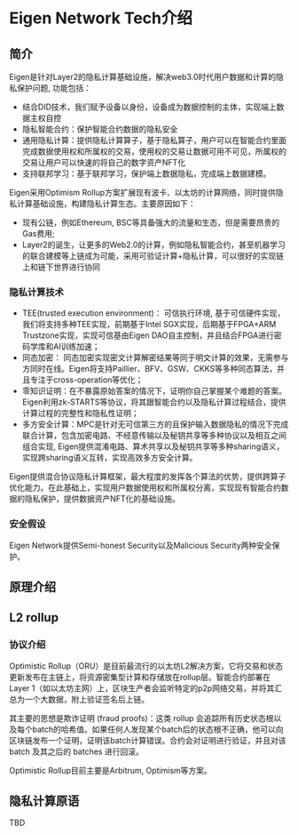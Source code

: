 # Eigen Network Tech介绍

## 简介
Eigen是针对Layer2的隐私计算基础设施，解决web3.0时代用户数据和计算的隐私保护问题, 功能包括：
* 结合DID技术，我们赋予设备以身份，设备成为数据控制的主体，实现端上数据主权自控
* 隐私智能合约：保护智能合约数据的隐私安全
* 通用隐私计算：提供隐私计算算子，基于隐私算子，用户可以在智能合约里面完成数据使用权和所属权的交易，使用权的交易让数据可用不可见，所属权的交易让用户可以快速的将自己的数字资产NFT化
* 支持联邦学习：基于联邦学习，保护端上数据隐私，完成端上数据建模。

Eigen采用Optimism Rollup方案扩展现有波卡、以太坊的计算网络，同时提供隐私计算基础设施，构建隐私计算生态。主要原因如下：
* 现有公链，例如Ethereum, BSC等具备强大的流量和生态，但是需要昂贵的Gas费用;
* Layer2的诞生，让更多的Web2.0的计算，例如隐私智能合约，甚至机器学习的联合建模等上链成为可能，采用可验证计算+隐私计算，可以很好的实现链上和链下世界进行协同


### 隐私计算技术
* TEE(trusted execution environment)： 可信执行环境, 基于可信硬件实现，我们将支持多种TEE实现，前期基于Intel SGX实现，后期基于FPGA+ARM Trustzone实现，实现可信基由Eigen DAO自主控制，并且结合FPGA进行密码学库和AI训练加速；
* 同态加密： 同态加密实现密文计算解密结果等同于明文计算的效果，无需参与方同时在线。Eigen将支持Paillier、BFV、GSW、CKKS等多种同态算法，并且专注于cross-operation等优化；
* 零知识证明：在不暴露原始答案的情况下，证明你自己掌握某个难题的答案。 Eigen利用zk-STARTS等协议，将其跟智能合约以及隐私计算过程结合，提供计算过程的完整性和隐私性证明；
* 多方安全计算：MPC是针对无可信第三方的且保护输入数据隐私的情况下完成联合计算，包含加密电路、不经意传输以及秘钥共享等多种协议以及相互之间组合实现, Eigen提供混淆电路、算术共享以及秘钥共享等多种sharing语义，实现跨sharing语义互转，实现高效多方安全计算。 

Eigen提供混合协议隐私计算框架，最大程度的发挥各个算法的优势，提供跨算子优化能力。在此基础上，实现用户数据使用权和所属权分离，实现现有智能合约数据的隐私保护，提供数据资产NFT化的基础设施。


### 安全假设
Eigen Network提供Semi-honest Security以及Malicious Security两种安全保护。


## 原理介绍

## L2 rollup
### 协议介绍
Optimistic Rollup（ORU）是目前最流行的以太坊L2解决方案，它将交易和状态更新发布在主链上，将资源密集型计算和存储放在rollup层。智能合约部署在Layer 1（如以太坊主网）上，区块生产者会监听特定的p2p网络交易，并将其汇总为一个大数据，附上验证签名后上链。

其主要的思想是欺诈证明 (fraud proofs)：这类 rollup 会追踪所有历史状态根以及每个batch的哈希值。如果任何人发现某个batch后的状态根不正确，他可以向区块链发布一个证明，证明该batch计算错误。合约会对证明进行验证，并且对该 batch 及其之后的 batches 进行回滚。

Optimistic Rollup目前主要是Arbitrum, Optimism等方案。


## 隐私计算原语
TBD

